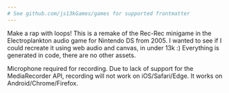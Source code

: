 ```yaml
---
# See github.com/js13kGames/games for supported frontmatter
---
```

Make a rap with loops!
This is a remake of the Rec-Rec minigame in the Electroplankton audio game for Nintendo DS from 2005.  I wanted to see if I could recreate it using web audio and canvas, in under 13k :)  Everything is generated in code, there are no other assets.

Microphone required for recording.
Due to lack of support for the MediaRecorder API, recording will not work on iOS/Safari/Edge. It works on Android/Chrome/Firefox.